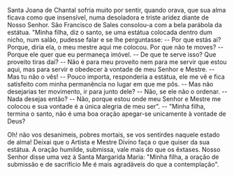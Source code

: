 
Santa Joana de Chantal sofria muito por sentir, quando orava, que sua alma ficava como que insensível, numa desoladora e triste aridez diante de Nosso Senhor. São Francisco de Sales consolou-a com a bela parábola da estátua. "Minha filha, diz o santo, se uma estátua colocada dentro dum nicho, num salão, pudesse falar e se lhe perguntasse: -- Por que estás aí? Porque, diria ela, o meu mestre aqui me colocou. Por que não te moves? -- Porque ele quer que eu permaneça imóvel. -- De que te serve isso? Que proveito tiras daí? -- Não é para meu proveito nem para me servir que estou aqui, mas para servir e obedecer à vontade de meu Senhor e Mestre. -- Mas tu não o vês! -- Pouco importa, responderia a estátua, ele me vê e fica satisfeito com minha permanência no lugar em que me pôs. -- Mas não desejarias ter movimento, ir para junto dele? -- Não, se ele não o ordenar. -- Nada desejas então? -- Não, porque estou onde meu Senhor e Mestre me colocou e sua vontade é a única alegria de meu ser". -- "Minha filha, termina o santo, não é uma boa oração apegar-se unicamente à vontade de Deus?

Oh! não vos desanimeis, pobres mortais, se vos sentirdes naquele estado de alma! Deixai que o Artista e Mestre Divino faça o que quiser da sua estátua. A oração humilde, submissa, vale mais do que os êxtases. Nosso Senhor disse uma vez à Santa Margarida Maria: "Minha filha, a oração de submissão e de sacrifício Me é mais agradáveis do que a contemplação".

